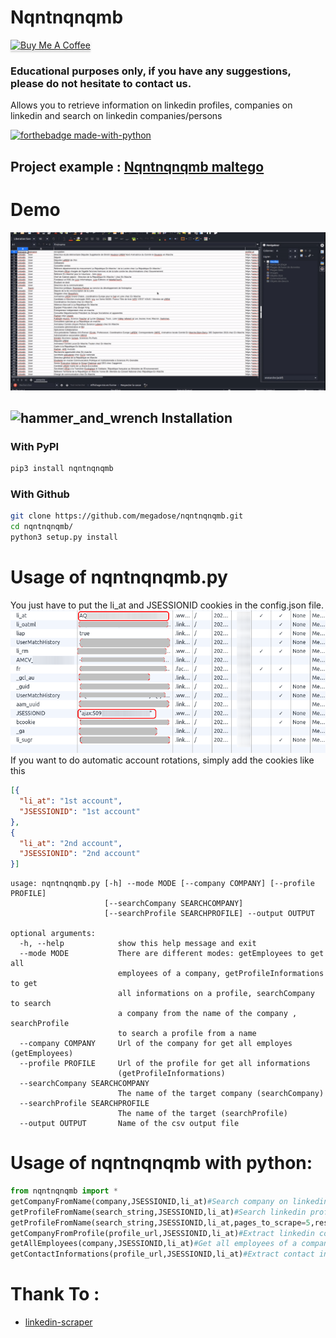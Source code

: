 # Nqntnqnqmb
<a href="https://www.buymeacoffee.com/megadose" target="_blank"><img src="https://www.buymeacoffee.com/assets/img/custom_images/orange_img.png" alt="Buy Me A Coffee" style="height: 41px !important;width: 174px !important;box-shadow: 0px 3px 2px 0px rgba(190, 190, 190, 0.5) !important;-webkit-box-shadow: 0px 3px 2px 0px rgba(190, 190, 190, 0.5) !important;" ></a>
### Educational purposes only, if you have any suggestions, please do not hesitate to contact us.
Allows you to retrieve information on linkedin profiles, companies on linkedin and search on linkedin companies/persons  

[![forthebadge made-with-python](http://ForTheBadge.com/images/badges/made-with-python.svg)](https://www.python.org/)
## Project example : [Nqntnqnqmb maltego](https://github.com/megadose/nqntnqnqmb-maltego)

# Demo
![](demo.gif)

## ![hammer_and_wrench](https://github.githubassets.com/images/icons/emoji/unicode/1f6e0.png) Installation

### With PyPI

```bash
pip3 install nqntnqnqmb
```

### With Github

```bash
git clone https://github.com/megadose/nqntnqnqmb.git
cd nqntnqnqmb/
python3 setup.py install
```

# Usage of nqntnqnqmb.py 
You just have to put the li_at and JSESSIONID cookies in the config.json file. 
![](cookies.png)
If you want to do automatic account rotations, simply add the cookies like this
```json
[{
  "li_at": "1st account",
  "JSESSIONID": "1st account"
},
{
  "li_at": "2nd account",
  "JSESSIONID": "2nd account"
}]
```


```
usage: nqntnqnqmb.py [-h] --mode MODE [--company COMPANY] [--profile PROFILE]
                     [--searchCompany SEARCHCOMPANY]
                     [--searchProfile SEARCHPROFILE] --output OUTPUT

optional arguments:
  -h, --help            show this help message and exit
  --mode MODE           There are different modes: getEmployees to get all
                        employees of a company, getProfileInformations to get
                        all informations on a profile, searchCompany to search
                        a company from the name of the company , searchProfile
                        to search a profile from a name
  --company COMPANY     Url of the company for get all employes (getEmployees)
  --profile PROFILE     Url of the profile for get all informations
                        (getProfileInformations)
  --searchCompany SEARCHCOMPANY
                        The name of the target company (searchCompany)
  --searchProfile SEARCHPROFILE
                        The name of the target (searchProfile)
  --output OUTPUT       Name of the csv output file
```
# Usage of nqntnqnqmb with python:

```python
from nqntnqnqmb import *
getCompanyFromName(company,JSESSIONID,li_at)#Search company on linkedin from name
getProfileFromName(search_string,JSESSIONID,li_at)#Search linkedin profile from name (Simple Usage)
getProfileFromName(search_string,JSESSIONID,li_at,pages_to_scrape=5,results_per_page=20)#Search linkedin profile from name (Advanced Usage)
getCompanyFromProfile(profile_url,JSESSIONID,li_at)#Extract linkedin company from a profile
getAllEmployees(company,JSESSIONID,li_at)#Get all employees of a company from the linkedin company url
getContactInformations(profile_url,JSESSIONID,li_at)#Extract contact informations from a profiles like the email, phone number and more
```

# Thank To :
- [linkedin-scraper](https://github.com/hakimkhalafi/linkedin-scraper)
